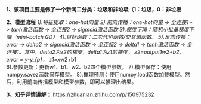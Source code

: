 
__1、该项目主要是做了一个新闻二分类：垃圾和非垃圾（1：垃圾，0：非垃圾__

__2、模型流程__
*1).特征提取：one-hot向量 
*2).前向传播：one-hot向量 -> 全连接1 -> tanh激活函数 -> 全连接2 -> sigmoid激活函数 
3).梯度下降：随机小批量梯度下降（mini-batch GD） 
4).目标函数：二次代价函数/交叉熵函数。 
5).反向传播：error -> delta2 -> sigmoid激活函数 -> 全连接2  -> delta1 -> tanh激活函数 -> 全连接1。其中，delta2为z2的梯度，delta1为z1的梯度， z2=output1*w2+b2，error = y-y_{p}， z1=x*w2+b1  
6).参数更新：更新w1、b1、w2、b2四个模型参数。 
7).模型保存：使用numpy.savez函数保存模型。 
8).推理预测：使用numpy.load函数加载模型。然后，利用前向传播模型和模型参数，即可以推理出结果。 

__3、知乎详情讲解：__
https://zhuanlan.zhihu.com/p/150975232
